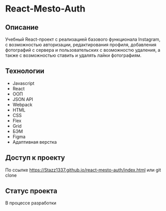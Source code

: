 # React-Mesto-Auth

## Описание

Учебный React-проект с реализацией базового функционала Instagram, с возможностью авторизации, редактирования профиля, добавления фотографий с сервера и пользовательских с возможностю удаления, а также с возможностью ставить и удалять лайки фотографиям.

## Технологии

- Javascript
- React
- ООП
- JSON API
- Webpack
- HTML
- CSS
- Flex
- Grid
- БЭМ
- Figma
- Адаптивная верстка

## Доступ к проекту

По ссылке https://Stazz1337.github.io/react-mesto-auth/index.html или git clone

## Статус проекта

В процессе разработки
